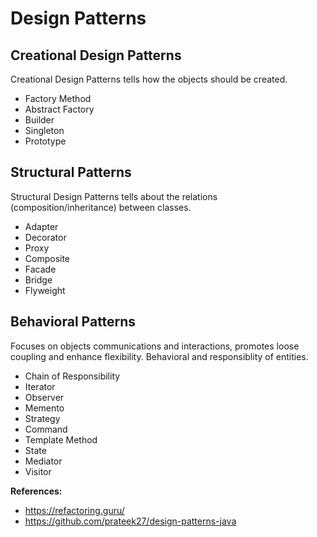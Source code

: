 # Design Patterns

## Creational Design Patterns
Creational Design Patterns tells how the objects should be created.
- Factory Method
- Abstract Factory
- Builder
- Singleton
- Prototype

## Structural Patterns
Structural Design Patterns tells about the relations (composition/inheritance) between classes.
- Adapter
- Decorator
- Proxy
- Composite
- Facade
- Bridge
- Flyweight

## Behavioral Patterns
Focuses on objects communications and interactions, promotes loose coupling and enhance flexibility. Behavioral and responsiblity of entities.
- Chain of Responsibility
- Iterator
- Observer
- Memento
- Strategy
- Command
- Template Method
- State
- Mediator
- Visitor


**References:**
- https://refactoring.guru/
- https://github.com/prateek27/design-patterns-java
